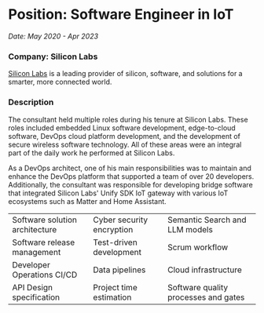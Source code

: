 # Position: Software Engineer in IoT

*Date: May 2020 - Apr 2023*

<a href="https://github.com/SiliconLabs/UnifySDK" target="_blank">
<i class="fab fa-github custom-icon"></i>
</a>

### Company: Silicon Labs

[Silicon Labs](https://www.silabs.com/) is a leading provider of silicon, software, and solutions for a smarter, more connected world.

### Description

The consultant held multiple roles during his tenure at Silicon Labs. These
roles included embedded Linux software development, edge-to-cloud software,
DevOps cloud platform development, and the development of secure wireless
software technology. All of these areas were an integral part of the daily work
he performed at Silicon Labs.

As a DevOps architect, one of his main responsibilities was to maintain and
enhance the DevOps platform that supported a team of over 20 developers.
Additionally, the consultant was responsible for developing bridge software that
integrated Silicon Labs' Unify SDK IoT gateway with various IoT ecosystems such
as Matter and Home Assistant.

<table>
    <tr>
        <td>Software solution architecture</td>
        <td>Cyber security encryption</td>
        <td>Semantic Search and LLM models</td>
    </tr>
    <tr>
        <td>Software release management</td>
        <td>Test-driven development</td>
        <td>Scrum workflow</td>
    </tr>
    <tr>
        <td>Developer Operations CI/CD</td>
        <td>Data pipelines</td>
        <td>Cloud infrastructure</td>
    </tr>
    <tr>
        <td>API Design specification</td>
        <td>Project time estimation</td>
        <td>Software quality processes and gates</td>
    </tr>
</table>

